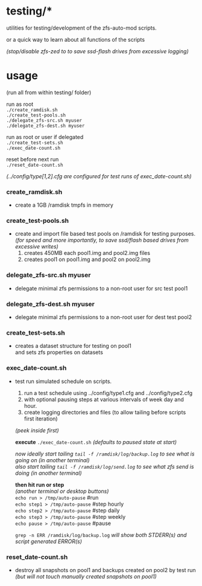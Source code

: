 
# testing/*
utilities for testing/development of the zfs-auto-mod scripts.  

or a quick way to learn about all functions of the scripts

*(stop/disable zfs-zed to to save ssd-flash drives from excessive logging)*  

# usage

(run all from within testing/ folder)  

run as root  
`./create_ramdisk.sh`  
`./create_test-pools.sh`  
`./delegate_zfs-src.sh myuser`  
`./delegate_zfs-dest.sh myuser`  
 
run as root or user if delegated  
`./create_test-sets.sh`  
`./exec_date-count.sh`  

reset before next run  
`./reset_date-count.sh`

*(../config/type[1,2].cfg are configured for test runs of exec_date-count.sh)*  

### create_ramdisk.sh
- create a 1GB /ramdisk tmpfs in memory

### create_test-pools.sh
- create and import file based test pools on /ramdisk for testing purposes.  
	*(for speed and more importantly, to save ssd/flash based drives from excessive writes)*  
	1. creates 450MB each pool1.img and pool2.img files  
	2. creates pool1 on pool1.img and pool2 on pool2.img  

### delegate_zfs-src.sh myuser  
- delegate minimal zfs permissions to a non-root user for src test pool1

### delegate_zfs-dest.sh myuser  
- delegate minimal zfs permissions to a non-root user for dest test pool2  

### create_test-sets.sh
- creates a dataset structure for testing on pool1  
	and sets zfs properties on datasets

### exec_date-count.sh

- test run simulated schedule on scripts.  
	1. run a test schedule using ../config/type1.cfg and ../config/type2.cfg  
	2. with optional pausing steps at various intervals of week day and hour.  
	3. create logging directories and files (to allow tailing before scripts first iteration)
	 	
	*(peek inside first)*
	
	**execute**
	`./exec_date-count.sh`
	*(defaults to  paused state at start)*
	
	*now ideally start tailing `tail -f /ramdisk/log/backup.log` to see what is going on (in another terminal)*  
	*also start tailing `tail -f /ramdisk/log/send.log` to see what zfs send is doing (in another terminal)*  
	
	**then hit run or step**  
	*(another terminal or desktop buttons)*  
	`echo run > /tmp/auto-pause`		#run  
	`echo step1 > /tmp/auto-pause`	#step hourly  
	`echo step2 > /tmp/auto-pause`	#step daily  
	`echo step3 > /tmp/auto-pause`	#step weekly  
	`echo pause > /tmp/auto-pause`	#pause  
	
	`grep -n ERR /ramdisk/log/backup.log` *will show both STDERR(s) and script generated ERROR(s)*  

### reset_date-count.sh 
- destroy all snapshots on pool1 and backups created on pool2 by test run  
	*(but will not touch manually created snapshots on pool1)*

